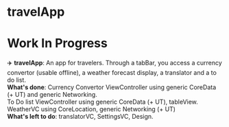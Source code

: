 # travelApp  
  
# **Work In Progress**  
  
✈️ **travelApp**: An app for travelers. Through a tabBar, you access a currency convertor (usable offline), a weather forecast display, a translator and a to do list.    
**What's done**: Currency Convertor ViewController using generic CoreData (+ UT) and generic Networking.   
             To Do list ViewController using generic CoreData (+ UT), tableView.         
             WeatherVC using CoreLocation, generic Networking (+ UT)   
**What's left to do**: translatorVC, SettingsVC, Design.    
